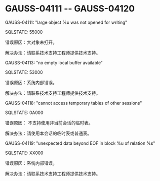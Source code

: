 # GAUSS-04111 -- GAUSS-04120<a name="ZH-CN_TOPIC_0302073095"></a>

GAUSS-04111: "large object %u was not opened for writing"

SQLSTATE: 55000

错误原因：大对象未打开。

解决办法：请联系技术支持工程师提供技术支持。

GAUSS-04113: "no empty local buffer available"

SQLSTATE: 53000

错误原因：系统内部错误。

解决办法：请联系技术支持工程师提供技术支持。

GAUSS-04118: "cannot access temporary tables of other sessions"

SQLSTATE: 0A000

错误原因： 不支持使用非当前会话的临时表。

解决办法：请使用本会话的临时表或普通表。

GAUSS-04119: "unexpected data beyond EOF in block %u of relation %s"

SQLSTATE: XX000

错误原因：系统内部错误。

解决办法：请联系技术支持工程师提供技术支持。

